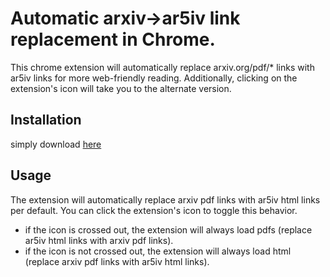 # Automatic arxiv->ar5iv link replacement in Chrome.

This chrome extension will automatically replace arxiv.org/pdf/* links with ar5iv links for more web-friendly reading. Additionally, clicking on the extension's icon will take you to the alternate version.

## Installation

simply download [here](https://chrome.google.com/webstore/detail/arxiv-%3Ear5iv/ledhlnbblmkmfdckpmolbpocibcanfda)

## Usage

The extension will automatically replace arxiv pdf links with ar5iv html links per default.
You can click the extension's icon to toggle this behavior.

- if the icon is crossed out, the extension will always load pdfs (replace ar5iv html links with arxiv pdf links).
- if the icon is not crossed out, the extension will always load html (replace arxiv pdf links with ar5iv html links).
